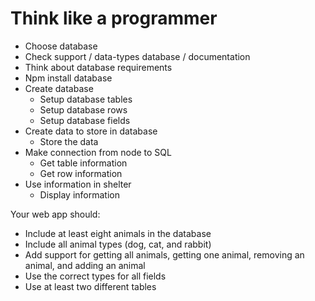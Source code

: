 # Think like a programmer
* Choose database
* Check support / data-types database / documentation
* Think about database requirements
* Npm install database
* Create database
    * Setup database tables
    * Setup database rows
    * Setup database fields
* Create data to store in database
    * Store the data
* Make connection from node to SQL
    * Get table information
    * Get row information
* Use information in shelter 
    * Display information





Your web app should:

* Include at least eight animals in the database
* Include all animal types (dog, cat, and rabbit)
* Add support for getting all animals, getting one animal, removing an animal, and adding an animal
* Use the correct types for all fields
* Use at least two different tables
